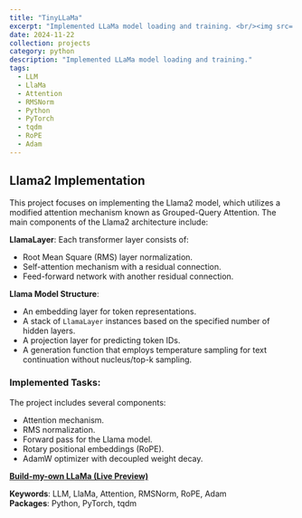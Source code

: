 ```yaml
---
title: "TinyLLaMa"
excerpt: "Implemented LLaMa model loading and training. <br/><img src='/images/Llama.png'>"
date: 2024-11-22
collection: projects
category: python
description: "Implemented LLaMa model loading and training."
tags:
  - LLM
  - LlaMa
  - Attention
  - RMSNorm
  - Python
  - PyTorch
  - tqdm
  - RoPE
  - Adam
---
```


## Llama2 Implementation

This project focuses on implementing the Llama2 model, which utilizes a modified attention mechanism known as Grouped-Query Attention. The main components of the Llama2 architecture include:

**LlamaLayer**: Each transformer layer consists of:
   - Root Mean Square (RMS) layer normalization.
   - Self-attention mechanism with a residual connection.
   - Feed-forward network with another residual connection.

**Llama Model Structure**:
   - An embedding layer for token representations.
   - A stack of `LlamaLayer` instances based on the specified number of hidden layers.
   - A projection layer for predicting token IDs.
   - A generation function that employs temperature sampling for text continuation without nucleus/top-k sampling.

### Implemented Tasks:
The project includes several components:
- Attention mechanism.
- RMS normalization.
- Forward pass for the Llama model.
- Rotary positional embeddings (RoPE).
- AdamW optimizer with decoupled weight decay.


**[Build-my-own LLaMa (Live Preview)](https://github.com/ranranrunforit/tinyllama/blob/main/tinyLlama.ipynb)**

**Keywords**: LLM, LlaMa, Attention, RMSNorm, RoPE, Adam  
**Packages**: Python, PyTorch, tqdm  
